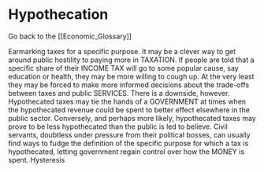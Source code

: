 # Hypothecation

Go back to the [[Economic_Glossary]]


Earmarking taxes for a specific purpose. It may be a clever way to get around public hostility to paying more in TAXATION. If people are told that a specific share of their INCOME TAX will go to some popular cause, say education or health, they may be more willing to cough up. At the very least they may be forced to make more informed decisions about the trade-offs between taxes and public SERVICES. There is a downside, however. Hypothecated taxes may tie the hands of a GOVERNMENT at times when the hypothecated revenue could be spent to better effect elsewhere in the public sector. Conversely, and perhaps more likely, hypothecated taxes may prove to be less hypothecated than the public is led to believe. Civil servants, doubtless under pressure from their political bosses, can usually find ways to fudge the definition of the specific purpose for which a tax is hypothecated, letting government regain control over how the MONEY is spent.
Hysteresis

